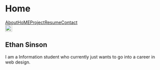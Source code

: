 # Home
<!doctype html>
<html class="no-js" lang="">

<head>
  <meta charset="utf-8">
  <title></title>
  <meta name="description" content="">
  <meta name="viewport" content="width=device-width, initial-scale=1">

  <link rel="manifest" href="site.webmanifest">
  <link rel="apple-touch-icon" href="icon.png">
  <!-- Place favicon.ico in the root directory -->

  <link rel="stylesheet" href="css/normalize.css">
  <link rel="stylesheet" href="css/main.css">

  <meta name="theme-color" content="#fafafa">
</head>

<body>
<div data-collapse="medium" data-animation="default" data-duration="400" class="navigation w-nav">
  <div class="navigation-wrap">
    <div class="menu">
      <nav role="navigation" class="navigation-items w-nav-menu"><a href="/about" class="navigation-item w-nav-link">About</a><a href="/projects" class="navigation-item w-nav-link">HoME</a><a href="/team" class="navigation-item w-nav-link">Project</a><a href="/blog" class="navigation-item w-nav-link">Resume</a><a href="/contact" class="navigation-item w-nav-link">Contact</a></nav>
      <div class="menu-button w-nav-button"><img src="images/menu-icon_1menu-icon.png" width="22" alt="" class="menu-icon"></div>
    </div>
  </div>
</div>
<section class="hero-section">
  <div class="flex-container w-container">
    <div>
      <h1>Ethan Sinson</h1>
      <p>I am a Information student who currently just wants to go into a career in web design.</p>
    </div><img src="img/fileme.jpg" srcset="img/fileme.jpg 500w, images/fileme.jpg 800w, img/fileme.jpg 960w" sizes="(max-width: 767px) 100vw, (max-width: 991px) 728px, 940px" alt="" class="hero-media"></div>
</body>
</html>
